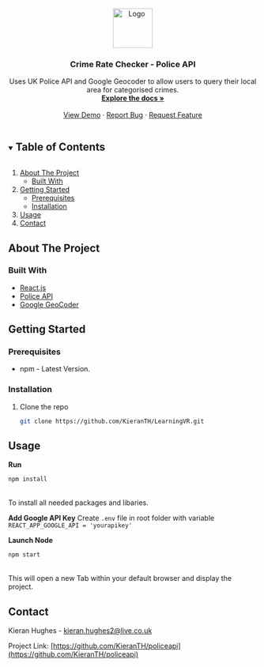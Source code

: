 <!-- PROJECT LOGO -->
<br />
<p align="center">
  <a href="https://github.com/KieranTH/policeapi">
    <img src="images/logo.png" alt="Logo" width="80" height="80">
  </a>

  <h3 align="center">Crime Rate Checker - Police API</h3>

  <p align="center">
    Uses UK Police API and Google Geocoder to allow users to query their local area for categorised crimes.
    <br />
    <a href="https://github.com/KieranTH/policeapi"><strong>Explore the docs »</strong></a>
    <br />
    <br />
    <a href="https://github.com/KieranTH/policeapi">View Demo</a>
    ·
    <a href="https://github.com/KieranTH/policeapi/issues">Report Bug</a>
    ·
    <a href="https://github.com/KieranTH/policeapi/issues">Request Feature</a>
  </p>
</p>



<!-- TABLE OF CONTENTS -->
<details open="open">
  <summary><h2 style="display: inline-block">Table of Contents</h2></summary>
  <ol>
    <li>
      <a href="#about-the-project">About The Project</a>
      <ul>
        <li><a href="#built-with">Built With</a></li>
      </ul>
    </li>
    <li>
      <a href="#getting-started">Getting Started</a>
      <ul>
        <li><a href="#prerequisites">Prerequisites</a></li>
        <li><a href="#installation">Installation</a></li>
      </ul>
    </li>
    <li><a href="#usage">Usage</a></li>
    <li><a href="#contact">Contact</a></li>
  </ol>
</details>



<!-- ABOUT THE PROJECT -->
## About The Project


### Built With

* [React.js](https://reactjs.org/)
* [Police API](https://data.police.uk/docs/)
* [Google GeoCoder](https://developers.google.com/maps/documentation/geocoding/overview)


<!-- GETTING STARTED -->
## Getting Started


### Prerequisites

* npm - Latest Version.

### Installation

1. Clone the repo
   ```sh
   git clone https://github.com/KieranTH/LearningVR.git
   ```



<!-- USAGE EXAMPLES -->
## Usage

**Run**<br/>
```sh
npm install
```
<br/>
To install all needed packages and libaries.
<br/>

**Add Google API Key**
Create ```.env``` file in root folder with variable ```REACT_APP_GOOGLE_API = 'yourapikey'```

**Launch Node**
```sh
npm start
```
<br/>
This will open a new Tab within your default browser and display the project.

    
    

<!-- CONTACT -->
## Contact

Kieran Hughes - kieran.hughes2@live.co.uk

Project Link: [https://github.com/KieranTH/policeapi](https://github.com/KieranTH/policeapi)






<!-- MARKDOWN LINKS & IMAGES -->
<!-- https://www.markdownguide.org/basic-syntax/#reference-style-links -->
[contributors-shield]: https://img.shields.io/github/contributors/github_username/repo.svg?style=for-the-badge
[contributors-url]: https://github.com/github_username/repo/graphs/contributors
[forks-shield]: https://img.shields.io/github/forks/github_username/repo.svg?style=for-the-badge
[forks-url]: https://github.com/github_username/repo/network/members
[stars-shield]: https://img.shields.io/github/stars/github_username/repo.svg?style=for-the-badge
[stars-url]: https://github.com/github_username/repo/stargazers
[issues-shield]: https://img.shields.io/github/issues/github_username/repo.svg?style=for-the-badge
[issues-url]: https://github.com/github_username/repo/issues
[license-shield]: https://img.shields.io/github/license/github_username/repo.svg?style=for-the-badge
[license-url]: https://github.com/github_username/repo/blob/master/LICENSE.txt
[linkedin-shield]: https://img.shields.io/badge/-LinkedIn-black.svg?style=for-the-badge&logo=linkedin&colorB=555
[linkedin-url]: https://linkedin.com/in/github_username
